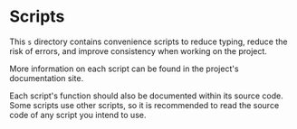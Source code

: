 # Scripts

This `s` directory contains convenience scripts to reduce typing, reduce the risk of errors, and improve consistency when working on the project.

More information on each script can be found in the project's documentation site.

Each script's function should also be documented within its source code. Some scripts use other scripts, so it is recommended to read the source code of any script you intend to use.
